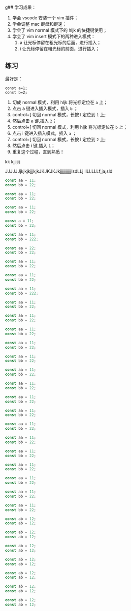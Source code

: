 g## 学习成果：

1. 学会 vscode 安装一个 vim 插件；
2. 学会调整 mac 键盘和键速；
3. 学会了 vim normal 模式下的 hljk 的快捷键使用；
4. 学会了 vim insert 模式下的两种进入模式：
   1. a 让光标停留在粗光标的后面，进行插入；
   2. i 让光标停留在粗光标的前面，进行插入；

## 练习

最好是：

```
const a=1;
const b=2;
```

1. 切成 normal 模式，利用 hljk 将光标定位在 `a` 上；
2. 点击 a 键进入插入模式，插入 `b` ；
3. control+[ 切回 normal 模式，长按 l 定位到 `1` 上;
4. 然后点击 a 键,插入 `2`；
5. control+[ 切回 normal 模式，利用 hljk 将光标定位在 `b` 上；
6. 点击 i 键进入插入模式，插入 `a` ；
7. control+[ 切回 normal 模式，长按 l 定位到 `2` 上;
8. 然后点击 i 键,插入 `1`；
9. 重复这个过程，直到熟悉！

kk
kjjijij

JJJJJJjkjkjkjjjkjkJKJKJKJkjjjjjjjjjjjlsdLLj
llLLLLLf;ja;sld

```js
const aa = 11;
const bb = 22;

const aa = 11;
const bb = 22;

const aa = 11;
const bb = 22;

const a = 11;
const bb = 22;

const aa = 11;
const bb = 222;

const aa = 22;
const bb = 22;

const aa = 11;
const bb = 22;

const aa = 11;
const bb = 22;

const aa = 11;
const bb = 222;

const aa = 11;
const bb = 22;

const aa = 11;
const bb = 22;

const aa = 11;
const bb = 22;

const aa = 11;
const bb = 22;

const aa = 11;
const bb = 22;

const aa = 11;
const bb = 22;

const aa = 11;
const bb = 22;

const aa = 11;
const bb = 22;

const aa = 11;
const bb = 22;

const aa = 11;
const bb = 22;

const aa = 11;
const bb = 22;

const aa = 11;
const bb = 22;

const aa = 11;
const bb = 22;

const aa = 11;
const bb = 22;

const aa = 11;
const bb = 22;

const aa = 11;
const bb = 22;

const ab = 12;
const ab = 12;

const ab = 12;
const ab = 12;

const ab = 12;
const ab = 12;

const ab = 12;
const ab = 12;

const ab = 12;
const ab = 12;

const ab = 12;
const ab = 12;

const ab = 12;
const ab = 12;
```
